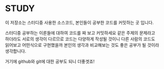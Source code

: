 # STUDY 
이 저장소는 스터디중 사용한 소스코드, 
본인들이 공부한 코드를 커밋하는 곳 입니다.

스터디중 공부하는 이론들에 대하여 코드를 짜 보고 커밋하세요
같은 주제의 문제라고 하더라도 서로의 생각이 다르므로 코드는 다양하게 작성될 것이니
다른 사람의 코드도 읽어보고 어떤식으로 구현했을까 본인의 생각과 비교해보는 것도 좋은 공부가 될 것이라 생각합니다.

거기에 github와 git에 대한 공부도 되니 더좋겟죠!

